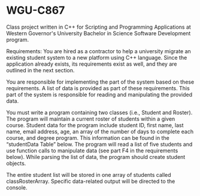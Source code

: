 # WGU-C867
Class project written in C++ for 
Scripting and Programming Applications 
at Western Governor's University Bachelor
in Science Software Development program. 



Requirements: 
You are hired as a contractor to help a university migrate an existing student system
to a new platform using C++ language. Since the application already exists, 
its requirements exist as well, and they are outlined in the next section. 

You are responsible for implementing the part of the system based on these requirements. 
A list of data is provided as part of these requirements. 
This part of the system is responsible for reading and manipulating the provided data.



You must write a program containing two classes (i.e., Student and Roster). 
The program will maintain a current roster of students within a given course. 
Student data for the program include student ID, first name, last name, email address, 
age, an array of the number of days to complete each course, and degree program. 
This information can be found in the “studentData Table” below. 
The program will read a list of five students and use function calls to manipulate data 
(see part F4 in the requirements below). While parsing the list of data,
the program should create student objects. 

The entire student list will be stored in one array of students called classRosterArray. 
Specific data-related output will be directed to the console.
